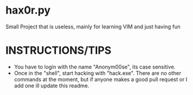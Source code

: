 # hax0r.py
Small Project that is useless, mainly for learning VIM and just having fun

# INSTRUCTIONS/TIPS
* You have to login with the name "Anonym00se", its case sensitive.
* Once in the "shell", start hacking with "hack.exe". There are no other commands at the moment, but if anyone makes a good pull request or I add one ill update this readme.
